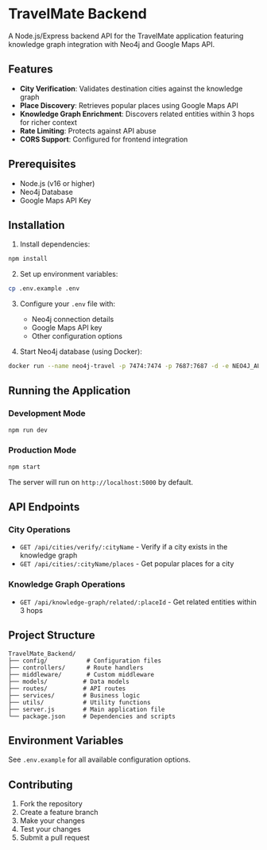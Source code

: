 # TravelMate Backend

A Node.js/Express backend API for the TravelMate application featuring knowledge graph integration with Neo4j and Google Maps API.

## Features

- **City Verification**: Validates destination cities against the knowledge graph
- **Place Discovery**: Retrieves popular places using Google Maps API
- **Knowledge Graph Enrichment**: Discovers related entities within 3 hops for richer context
- **Rate Limiting**: Protects against API abuse
- **CORS Support**: Configured for frontend integration

## Prerequisites

- Node.js (v16 or higher)
- Neo4j Database
- Google Maps API Key

## Installation

1. Install dependencies:
```bash
npm install
```

2. Set up environment variables:
```bash
cp .env.example .env
```

3. Configure your `.env` file with:
   - Neo4j connection details
   - Google Maps API key
   - Other configuration options

4. Start Neo4j database (using Docker):
```bash
docker run --name neo4j-travel -p 7474:7474 -p 7687:7687 -d -e NEO4J_AUTH=neo4j/password123 neo4j:latest
```

## Running the Application

### Development Mode
```bash
npm run dev
```

### Production Mode
```bash
npm start
```

The server will run on `http://localhost:5000` by default.

## API Endpoints

### City Operations
- `GET /api/cities/verify/:cityName` - Verify if a city exists in the knowledge graph
- `GET /api/cities/:cityName/places` - Get popular places for a city

### Knowledge Graph Operations
- `GET /api/knowledge-graph/related/:placeId` - Get related entities within 3 hops

## Project Structure

```
TravelMate_Backend/
├── config/           # Configuration files
├── controllers/      # Route handlers
├── middleware/       # Custom middleware
├── models/          # Data models
├── routes/          # API routes
├── services/        # Business logic
├── utils/           # Utility functions
├── server.js        # Main application file
└── package.json     # Dependencies and scripts
```

## Environment Variables

See `.env.example` for all available configuration options.

## Contributing

1. Fork the repository
2. Create a feature branch
3. Make your changes
4. Test your changes
5. Submit a pull request
